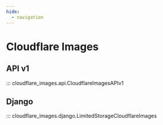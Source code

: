 ```yaml
---
hide:
  - navigation
---
```


# Cloudflare Images

## API v1

::: cloudflare_images.api.CloudflareImagesAPIv1

## Django

::: cloudflare_images.django.LimitedStorageCloudflareImages
